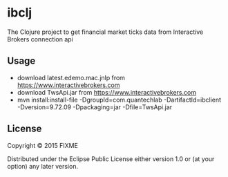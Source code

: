 # ibclj

The Clojure project to get financial market ticks data from Interactive Brokers connection api

## Usage

* download latest.edemo.mac.jnlp from https://www.interactivebrokers.com
* download TwsApi.jar from https://www.interactivebrokers.com
* mvn install:install-file -DgroupId=com.quantechlab -DartifactId=ibclient -Dversion=9.72.09 -Dpackaging=jar -Dfile=TwsApi.jar

## License

Copyright © 2015 FIXME

Distributed under the Eclipse Public License either version 1.0 or (at
your option) any later version.
